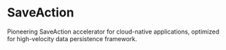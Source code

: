 # SaveAction
Pioneering SaveAction accelerator for cloud-native applications, optimized for high-velocity data persistence framework.
